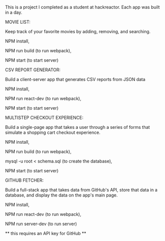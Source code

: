This is a project I completed as a student at hackreactor. Each app was built in a day.

MOVIE LIST:

Keep track of your favorite movies by adding, removing, and searching.

NPM install,

NPM run build (to run webpack),

NPM start (to start server)

CSV REPORT GENERATOR:

Build a client-server app that generates CSV reports from JSON data

NPM install,

NPM run react-dev (to run webpack),

NPM start (to start server)

MULTISTEP CHECKOUT EXPERIENCE:

Build a single-page app that takes a user through a series of forms that simulate a shopping cart checkout experience.

NPM install,

NPM run build (to run webpack),

mysql -u root < schema.sql (to create the database),

NPM start (to start server)

GITHUB FETCHER:

Build a full-stack app that takes data from GitHub's API, store that data in a database, and display the data on the app's main page.

NPM install,

NPM run react-dev (to run webpack),

NPM run server-dev (to run server)

** this requires an API key for GitHub **
